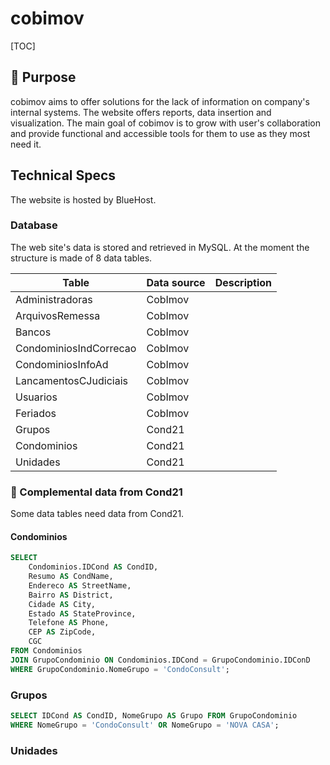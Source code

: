 # cobimov


[TOC]

## 🤔 Purpose

cobimov aims to offer solutions for the lack of information on company's internal systems. The website offers reports, data insertion and visualization. The main goal of cobimov is to grow with user's collaboration and provide functional and accessible tools for them to use as they most need it.



## Technical Specs

The website is hosted by BlueHost.

### Database

The web site's data is stored and retrieved in MySQL. At the moment the structure is made of 8 data tables.

| Table                  | Data source | Description |
| ---------------------- | ----------- | ----------- |
| Administradoras        | CobImov     |             |
| ArquivosRemessa        | CobImov     |             |
| Bancos                 | CobImov     |             |
| CondominiosIndCorrecao | CobImov     |             |
| CondominiosInfoAd      | CobImov     |             |
| LancamentosCJudiciais  | CobImov     |             |
| Usuarios               | CobImov     |             |
| Feriados               | CobImov     |             |
| Grupos                 | Cond21      |             |
| Condominios            | Cond21      |             |
| Unidades               | Cond21      |             |



### 🔽 Complemental data from Cond21

Some data tables need data from Cond21.

#### Condominios

```sql
SELECT 
    Condominios.IDCond AS CondID,
    Resumo AS CondName,
    Endereco AS StreetName,
    Bairro AS District,
    Cidade AS City,
    Estado AS StateProvince,
    Telefone AS Phone,
    CEP AS ZipCode,
    CGC
FROM Condominios
JOIN GrupoCondominio ON Condominios.IDCond = GrupoCondominio.IDConD
WHERE GrupoCondominio.NomeGrupo = 'CondoConsult';
```

### Grupos

```sql
SELECT IDCond AS CondID, NomeGrupo AS Grupo FROM GrupoCondominio
WHERE NomeGrupo = 'CondoConsult' OR NomeGrupo = 'NOVA CASA';
```

### Unidades






